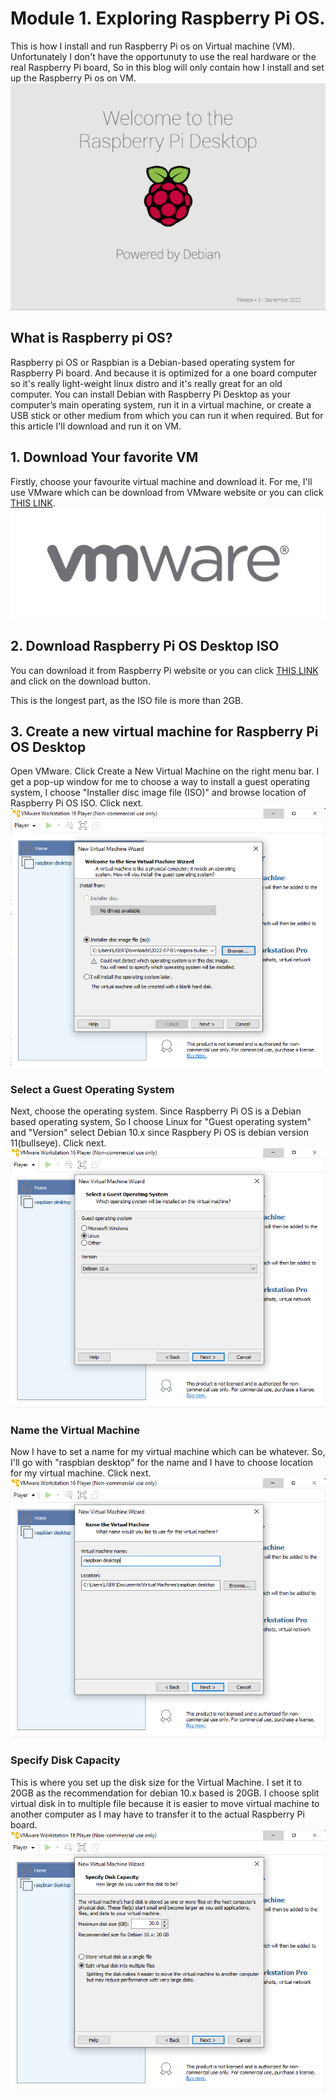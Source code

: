 # Module 1. Exploring Raspberry Pi OS.
This is how I install and run Raspberry Pi os on Virtual machine (VM). Unfortunately I don't have the opportunuty to use the real hardware or the real Raspberry Pi board, So in this blog will only contain how I install and set up the Raspberry Pi os on VM.  
![raspbianlogo](PIC_raspVM/raspbian.png)  

## What is Raspberry pi OS?
Raspberry pi OS or Raspbian is a Debian-based operating system for Raspberry Pi board. And because it is optimized for a one board computer so it's really light-weight linux distro and it's really great for an old computer. You can install Debian with Raspberry Pi Desktop as your computer’s main operating system, run it in a virtual machine, or create a USB stick or other medium from which you can run it when required. But for this article I'll download and run it on VM.  

## 1. Download Your favorite VM
Firstly, choose your favourite virtual machine and download it. For me, I'll use VMware which can be download from VMware website or you can click [THIS LINK](https://www.vmware.com/products/workstation-player.html).  
![vmwarelogo](PIC_raspVM/vmwarelogo.jpg)  

## 2. Download Raspberry Pi OS Desktop ISO
You can download it from Raspberry Pi website or you can click [THIS LINK](https://www.raspberrypi.com/software/raspberry-pi-desktop/) and click on the download button.

This is the longest part, as the ISO file is more than 2GB.  

## 3. Create a new virtual machine for Raspberry Pi OS Desktop
Open VMware. Click Create a New Virtual Machine on the right menu bar. I get a pop-up window for me to choose a way to install a guest operating system, I choose "Installer disc image file (ISO)" and browse location of Raspberry Pi OS ISO. Click next.  
![vmware-chooseISO](PIC_raspVM/vmware-chooseISO.png)  

### Select a Guest Operating System
Next, choose the operating system. Since Raspberry Pi OS is a Debian based operating system, So I choose Linux for "Guest operating system" and "Version" select Debian 10.x since Raspbery Pi OS is debian version 11(bullseye). Click next.  
![vmware-seectOS](PIC_raspVM/vmware-selectOS.png)

### Name the Virtual Machine
Now I have to set a name for my virtual machine which can be whatever. So, I'll go with "raspbian desktop" for the name and I have to choose location for my virtual machine. Click next.  
![vmware-name](PIC_raspVM/vmware-name.png)  

### Specify Disk Capacity
This is where you set up the disk size for the Virtual Machine. I set it to 20GB as the recommendation for debian 10.x based is 20GB. I choose split virtual disk in to multiple file because it is easier to move virtual machine to another computer as I may have to transfer it to the actual Raspberry Pi board.  
![vmware-selectdiskcap](PIC_raspVM/vmware-selectdiskcap.png)  
